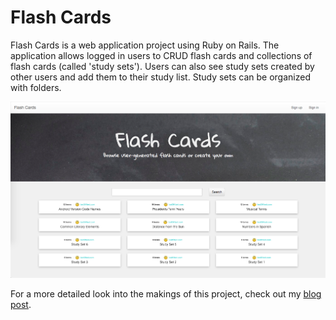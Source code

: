 # Flash Cards

Flash Cards is a web application project using Ruby on Rails. The application allows logged in users to CRUD flash cards and collections of flash cards (called 'study sets'). Users can also see study sets created by other users and add them to their study list. Study sets can be organized with folders.

<img src="https://raw.githubusercontent.com/BeejLuig/BeejLuig.github.io/master/img/flash-cards-homepage.png" />

For a more detailed look into the makings of this project, check out my [blog post](http://bjcantlupe.com/2017/03/01/rails_portfolio_project_flash_cards/).
